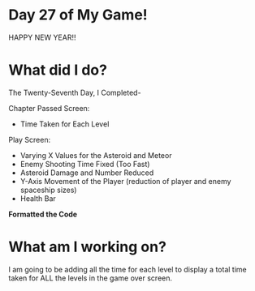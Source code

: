 # Day 27 of My Game!

HAPPY NEW YEAR!!

# What did I do?

The Twenty-Seventh Day, I Completed-

Chapter Passed Screen:

* Time Taken for Each Level

Play Screen:

* Varying X Values for the Asteroid and Meteor
* Enemy Shooting Time Fixed (Too Fast)
* Asteroid Damage and Number Reduced 
* Y-Axis Movement of the Player (reduction of player and enemy spaceship sizes)
* Health Bar

**Formatted the Code**

# What am I working on? 

I am going to be adding all the time for each level to display a total time taken for ALL the levels in the game over screen. 
